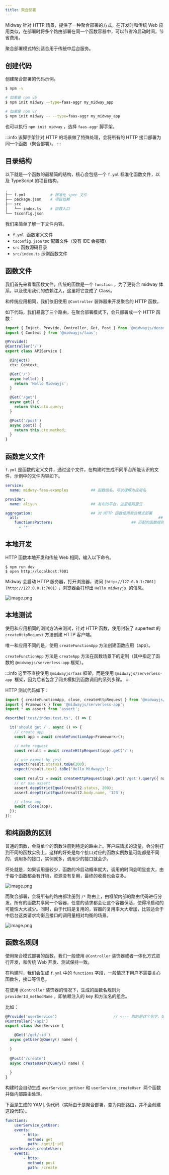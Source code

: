 ```yaml
---
title: 聚合部署
---
```


  Midway 针对 HTTP 场景，提供了一种聚合部署的方式，在开发时和传统 Web 应用类似，在部署时将多个路由部署在同一个函数容器中，可以节省冷启动时间，节省费用。


聚合部署模式特别适合用于传统中后台服务。


## 创建代码


创建聚合部署的代码示例。
```bash
$ npm -v

# 如果是 npm v6
$ npm init midway --type=faas-aggr my_midway_app

# 如果是 npm v7
$ npm init midway -- --type=faas-aggr my_midway_app
```
也可以执行 `npm init midway` ，选择 `faas-aggr` 脚手架。


:::info
该脚手架针对 HTTP 的场景做了特殊处理，会将所有的 HTTP 接口部署为同一个函数（聚合部署）。
:::


## 目录结构


以下就是一个函数的最精简的结构，核心会包括一个 `f.yml` 标准化函数文件，以及 TypeScript 的项目结构。


```bash
.
├── f.yml           # 标准化 spec 文件
├── package.json    # 项目依赖
├── src
│   └── index.ts    # 函数入口
└── tsconfig.json
```




我们来简单了解一下文件内容。


- `f.yml`  函数定义文件
- `tsconfig.json` tsc 配置文件（没有 IDE 会报错）
- `src` 函数源码目录
- `src/index.ts` 示例函数文件



## 函数文件


我们首先来看看函数文件，传统的函数是一个 `function` ，为了更符合 midway 体系，以及使用我们的依赖注入，这里将它变成了 Class。


和传统应用相同，我们依旧使用 `@Controller` 装饰器来开发聚合的 HTTP 函数。


如下代码，我们暴露了三个路由，在聚合部署模式下，会只部署成一个 HTTP 函数：


```typescript
import { Inject, Provide, Controller, Get, Post } from '@midwayjs/decorator';
import { Context } from '@midwayjs/faas';

@Provide()
@Controller('/')
export class APIService {

  @Inject()
  ctx: Context;

  @Get('/')
  async hello() {
    return 'Hello Midwayjs';
  }

  @Get('/get')
  async get() {
    return this.ctx.query;
  }

  @Post('/post')
  async post() {
    return this.ctx.method;
  }
}
```


## 函数定义文件


`f.yml` 是函数的定义文件，通过这个文件，在构建时生成不同平台所能认识的文件，示例中的文件内容如下。


```yaml
service:
  name: midway-faas-examples          ## 函数组名，可以理解为应用名

provider:
  name: aliyun                        ## 发布的平台，这里是阿里云

aggregation:                          ## 对 HTTP 函数使用聚合模式部署
  all:																## 部署的函数名
    functionsPattern:									## 匹配的函数规则
      - '*'
```


## 本地开发


HTTP 函数本地开发和传统 Web 相同，输入以下命令。


```shell
$ npm run dev
$ open http://localhost:7001
```


Midway 会启动 HTTP 服务器，打开浏览器，访问 `[http://127.0.0.1:7001](http://127.0.0.1:7001)` ，浏览器会打印出 `Hello midwayjs`  的信息。


![image.png](https://cdn.nlark.com/yuque/0/2021/png/501408/1615045887650-73a90be7-1d49-4024-82c4-fd6b5192e75e.png#height=384&id=JCH29&margin=%5Bobject%20Object%5D&name=image.png&originHeight=768&originWidth=1268&originalType=binary&ratio=1&size=85174&status=done&style=none&width=634)


## 本地测试


使用和应用相同的测试方法来测试，针对 HTTP 函数，使用封装了 supertest 的 `createHttpRequest` 方法创建 HTTP 客户端。


唯一和应用不同的是，使用 `createFunctionApp` 方法创建函数应用（app）。


`createFunctionApp` 方法是 `createApp` 方法在函数场景下的定制（其中指定了函数的 `@midwayjs/serverless-app` 框架）。


:::info
这里不直接使用 `@midwayjs/faas` 框架，而是使用 `@midwayjs/serverless-app`  框架，因为后者包含了网关模拟到函数调用的系列步骤。
:::


HTTP 测试代码如下：
```typescript
import { createFunctionApp, close, createHttpRequest } from '@midwayjs/mock';
import { Framework } from '@midwayjs/serverless-app';
import * as assert from 'assert';

describe('test/index.test.ts', () => {

  it('should get /', async () => {
    // create app
    const app = await createFunctionApp<Framework>();

    // make request
    const result = await createHttpRequest(app).get('/');

    // use expect by jest
    expect(result.status).toBe(200);
    expect(result.text).toBe('Hello Midwayjs');
    
    const result2 = await createHttpRequest(app).get('/get').query({ name: 123 });
    // or use assert
    assert.deepStrictEqual(result2.status, 200);
    assert.deepStrictEqual(result2.body.name, '123');

    // close app
    await close(app);
  });
});

```




## 和纯函数的区别


普通的函数，会将单个的函数注册到特定的路由上。客户端请求的流量，会分别打到不同的函数实例上，这样的好处是每个接口对应的函数实例数量可能都是不同的，调用多的接口，实例就多，调用少的接口就会少。


坏处就是，如果调用量较少，函数的冷启动概率就大，调用的时间会明显变大，由于每个函数都会有开销，资源没有复用，最终的收费也会变多。


![image.png](https://cdn.nlark.com/yuque/0/2021/png/501408/1618156727582-20f0df7c-9f91-430b-87a6-1796b1ee35e1.png#height=494&id=Rdl50&margin=%5Bobject%20Object%5D&name=image.png&originHeight=988&originWidth=1912&originalType=binary&ratio=1&size=85218&status=done&style=none&width=956)




而聚合部署，会将所有的路由都注册到 `/*` 路由上，由框架内部的路由代码进行分发，所有的函数共享同一个容器，任意的请求都会让这个容器保活，使得冷启动的可能性大大减少。同时，由于代码是复用的，容器的复用率大大增加，比较适合于中后台这类请求均衡且接口的调用量相对均衡的场景。


![image.png](https://cdn.nlark.com/yuque/0/2021/png/501408/1618156735858-4ddb1d49-357d-4cec-8201-b2e49bde4b5f.png#height=456&id=I9ZeD&margin=%5Bobject%20Object%5D&name=image.png&originHeight=912&originWidth=1770&originalType=binary&ratio=1&size=59657&status=done&style=none&width=885)


## 函数名规则


使用聚合模式部署的函数，我们一般使用 `@Controller` 装饰器或者一体化方式进行开发，和传统 Web 开发、测试保持一致。


在构建时，我们会生成 `f.yml` 中的 `functions` 字段，一般情况下用户不需要关心函数名，接口等信息。


在使用 `@Controller` 装饰器的情况下，生成的函数名规则为 `providerId_methodName` ，即依赖注入的 key 和方法名的组合。


比如：
```typescript
@Provide('userService')							// <--- 取的是这个名字，如果不填，默认是类名的驼峰形式
@Controller('/api')
export class UserService {

	@Get('/get/:id')
  async getUser(@Query() name) {
  
  }
  
  @Post('/create')
  async createUser(@Query() name) {
  
  }
}
```
构建时会自动生成 `userService_getUser` 和 `userService_createUser`  两个函数并做内部路由处理。


下面是生成的 YAML 伪代码（实际由于是聚合部署，变为内部路由，并不会创建这段代码）。
```yaml
functions:
	userService_getUser:
  	events:
    	- http:
          method: get
          path: /get/[:id]
  userService_createUser:
  	events:
    	- http:
          method: post
          path: /create
```